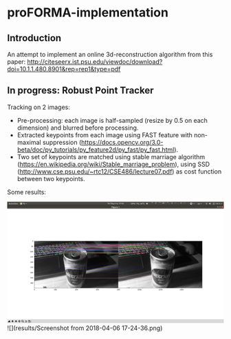 # proFORMA-implementation

## Introduction
An attempt to implement an online 3d-reconstruction algorithm from this paper:
http://citeseerx.ist.psu.edu/viewdoc/download?doi=10.1.1.480.8901&rep=rep1&type=pdf

## In progress: Robust Point Tracker
Tracking on 2 images:
- Pre-processing: each image is half-sampled (resize by 0.5 on each dimension) and blurred before processing.
- Extracted keypoints from each image using FAST feature with non-maximal suppression (https://docs.opencv.org/3.0-beta/doc/py_tutorials/py_feature2d/py_fast/py_fast.html).
- Two set of keypoints are matched using stable marriage algorithm (https://en.wikipedia.org/wiki/Stable_marriage_problem), using SSD (http://www.cse.psu.edu/~rtc12/CSE486/lecture07.pdf) as cost function between two keypoints.

Some results:

![](results/Screenshot1.png)
![](results/Screenshot from 2018-04-06 17-24-36.png)
